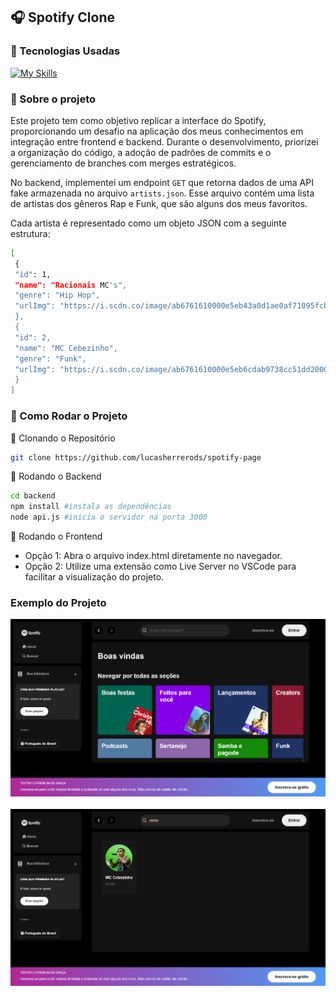 ## 🎧 Spotify Clone

### 🚀 Tecnologias Usadas

[![My Skills](https://skillicons.dev/icons?i=html,css,js,nodejs,express)](https://skillicons.dev)


### 🔗 Sobre o projeto

Este projeto tem como objetivo replicar a interface do Spotify, proporcionando um desafio na aplicação dos meus conhecimentos em integração entre frontend e backend. Durante o desenvolvimento, priorizei a organização do código, a adoção de padrões de commits e o gerenciamento de branches com merges estratégicos.

No backend, implementei um endpoint `GET` que retorna dados de uma API fake armazenada no arquivo `artists.json`. Esse arquivo contém uma lista de artistas dos gêneros Rap e Funk, que são alguns dos meus favoritos.

Cada artista é representado como um objeto JSON com a seguinte estrutura:
   ```sh
   [
    {
    "id": 1,
    "name": "Racionais MC's",
    "genre": "Hip Hop",
    "urlImg": "https://i.scdn.co/image/ab6761610000e5eb43a0d1ae0af71095fcb26726"
    },
    {
    "id": 2,
    "name": "MC Cebezinho",
    "genre": "Funk",
    "urlImg": "https://i.scdn.co/image/ab6761610000e5eb6cdab9738cc51dd200082c5d"
    }
   ]
   ```


### 📂 Como Rodar o Projeto

🔹 Clonando o Repositório
   ```sh
   git clone https://github.com/lucasherrerods/spotify-page
   ```
🔹 Rodando o Backend
   ```sh
   cd backend
   npm install #instala as dependências
   node api.js #inicia o servidor na porta 3000
   ```
🔹 Rodando o Frontend
  <ul>
    <li>Opção 1: Abra o arquivo index.html diretamente no navegador.</li>
    <li>Opção 2: Utilize uma extensão como Live Server no VSCode para facilitar a visualização do projeto.</li>
  </ul>


### Exemplo do Projeto

<div align="center">
    <img src="./frontend/images/example/1.png" alt="Exemplo 1 do Projeto" width="600">
   <br><br>
    <img src="./frontend/images/example/2.png" alt="Exemplo 2 do Projeto" width="600">
</div>
